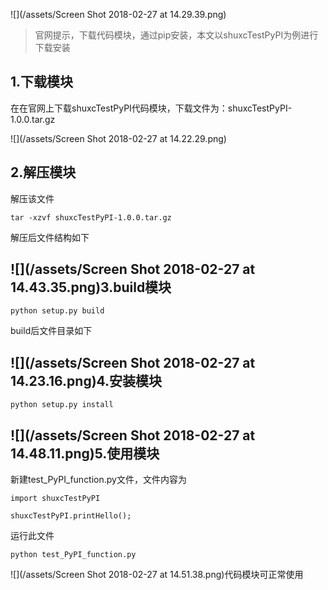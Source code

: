 ![](/assets/Screen Shot 2018-02-27 at 14.29.39.png)

> 官网提示，下载代码模块，通过pip安装，本文以shuxcTestPyPI为例进行下载安装

## 1.下载模块

在在官网上下载shuxcTestPyPI代码模块，下载文件为：shuxcTestPyPI-1.0.0.tar.gz

![](/assets/Screen Shot 2018-02-27 at 14.22.29.png)

## 2.解压模块

解压该文件

```
tar -xzvf shuxcTestPyPI-1.0.0.tar.gz
```

解压后文件结构如下

## ![](/assets/Screen Shot 2018-02-27 at 14.43.35.png)3.build模块

```
python setup.py build
```

build后文件目录如下

## ![](/assets/Screen Shot 2018-02-27 at 14.23.16.png)4.安装模块

```
python setup.py install
```

## ![](/assets/Screen Shot 2018-02-27 at 14.48.11.png)5.使用模块

新建test\_PyPI\_function.py文件，文件内容为

```
import shuxcTestPyPI

shuxcTestPyPI.printHello();
```

 运行此文件

```
python test_PyPI_function.py
```

![](/assets/Screen Shot 2018-02-27 at 14.51.38.png)代码模块可正常使用

